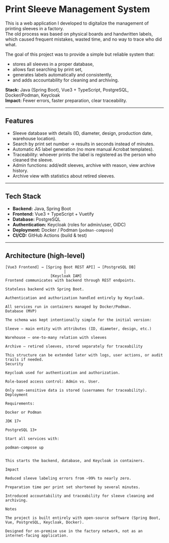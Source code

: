 # Print Sleeve Management System

This is a web application I developed to digitalize the management of printing sleeves in a factory.  
The old process was based on physical boards and handwritten labels, which caused frequent mistakes, wasted time, and no way to trace who did what.  

The goal of this project was to provide a simple but reliable system that:
- stores all sleeves in a proper database,  
- allows fast searching by print set,  
- generates labels automatically and consistently,  
- and adds accountability for cleaning and archiving.  

**Stack:** Java (Spring Boot), Vue3 + TypeScript, PostgreSQL, Docker/Podman, Keycloak  
**Impact:** Fewer errors, faster preparation, clear traceability.  

---

## Features

- Sleeve database with details (ID, diameter, design, production date, warehouse location).  
- Search by print set number → results in seconds instead of minutes.  
- Automatic A5 label generation (no more manual Acrobat templates).  
- Traceability: whoever prints the label is registered as the person who cleaned the sleeve.  
- Admin functions: add/edit sleeves, archive with reason, view archive history.  
- Archive view with statistics about retired sleeves.  

---

## Tech Stack

- **Backend:** Java, Spring Boot  
- **Frontend:** Vue3 + TypeScript + Vuetify  
- **Database:** PostgreSQL  
- **Authentication:** Keycloak (roles for admin/user, OIDC)  
- **Deployment:** Docker / Podman (`podman-compose`)  
- **CI/CD:** GitHub Actions (build & test)  

---

## Architecture (high-level)

```plaintext
[Vue3 Frontend] → [Spring Boot REST API] → [PostgreSQL DB]
                          │
                    [Keycloak IAM]
Frontend communicates with backend through REST endpoints.

Stateless backend with Spring Boot.

Authentication and authorization handled entirely by Keycloak.

All services run in containers managed by Docker/Podman.
Database (MVP)

The schema was kept intentionally simple for the initial version:

Sleeve – main entity with attributes (ID, diameter, design, etc.)

Warehouse – one-to-many relation with sleeves

Archive – retired sleeves, stored separately for traceability

This structure can be extended later with logs, user actions, or audit trails if needed.
Security

Keycloak used for authentication and authorization.

Role-based access control: Admin vs. User.

Only non-sensitive data is stored (usernames for traceability).
Deployment

Requirements:

Docker or Podman

JDK 17+

PostgreSQL 13+

Start all services with:

podman-compose up


This starts the backend, database, and Keycloak in containers.

Impact

Reduced sleeve labeling errors from ~99% to nearly zero.

Preparation time per print set shortened by several minutes.

Introduced accountability and traceability for sleeve cleaning and archiving.

Notes

The project is built entirely with open-source software (Spring Boot, Vue, PostgreSQL, Keycloak, Docker).

Designed for on-premise use in the factory network, not as an internet-facing application.
